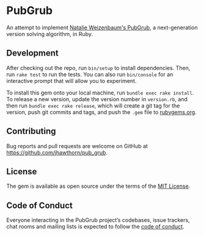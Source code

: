 # PubGrub

An attempt to implement [Natalie Weizenbaum's PubGrub](https://medium.com/@nex3/pubgrub-2fb6470504f), a next-generation version solving algorithm, in Ruby.

## Development

After checking out the repo, run `bin/setup` to install dependencies. Then, run `rake test` to run the tests. You can also run `bin/console` for an interactive prompt that will allow you to experiment.

To install this gem onto your local machine, run `bundle exec rake install`. To release a new version, update the version number in `version.rb`, and then run `bundle exec rake release`, which will create a git tag for the version, push git commits and tags, and push the `.gem` file to [rubygems.org](https://rubygems.org).

## Contributing

Bug reports and pull requests are welcome on GitHub at https://github.com/jhawthorn/pub_grub.

## License

The gem is available as open source under the terms of the [MIT License](https://opensource.org/licenses/MIT).

## Code of Conduct

Everyone interacting in the PubGrub project’s codebases, issue trackers, chat rooms and mailing lists is expected to follow the [code of conduct](https://github.com/jhawthorn/pub_grub/blob/master/CODE_OF_CONDUCT.md).
